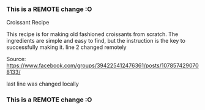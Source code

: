 ### This is a REMOTE change :O
Croissant Recipe

This recipe is for making old fashioned croissants from scratch. 
The ingredients are simple and easy to find, but the instruction is the key to successfully making it. line 2 changed remotely

Source: https://www.facebook.com/groups/394225412476361/posts/1078574290708133/

last line was changed locally
### This is a REMOTE change :O
